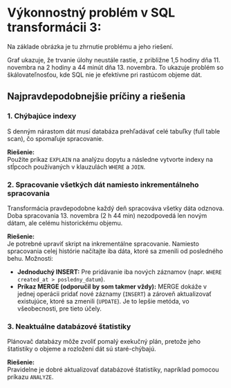 # Výkonnostný problém  v SQL transformácii 3:

Na základe obrázka je tu zhrnutie problému a jeho riešení.

Graf ukazuje, že trvanie úlohy neustále rastie, z približne 1,5 hodiny dňa 11. novembra na 2 hodiny a 44 minút dňa 13. novembra. To ukazuje problém so škálovateľnosťou, kde SQL nie je efektívne pri rastúcom objeme dát.

## Najpravdepodobnejšie príčiny a riešenia

### 1. Chýbajúce indexy
S denným nárastom dát musí databáza prehľadávať celé tabuľky (full table scan), čo spomaľuje spracovanie.

**Riešenie:**  
Použite príkaz `EXPLAIN` na analýzu dopytu a následne vytvorte indexy na stĺpcoch používaných v klauzulách `WHERE` a `JOIN`.

### 2. Spracovanie všetkých dát namiesto inkrementálneho spracovania
Transformácia pravdepodobne každý deň spracováva všetky dáta odznova. Doba spracovania 13. novembra (2 h 44 min) nezodpovedá len novým dátam, ale celému historickému objemu.

**Riešenie:**  
Je potrebné upraviť skript na inkrementálne spracovanie. Namiesto spracovania celej histórie načítajte iba dáta, ktoré sa zmenili od posledného behu. Možnosti:  

* **Jednoduchý INSERT:** Pre pridávanie iba nových záznamov (napr. `WHERE created_at > posledny_datum`).  
* **Príkaz MERGE (odporučil by som takmer vždy):** MERGE dokáže v jednej operácii pridať nové záznamy (`INSERT`) a zároveň aktualizovať existujúce, ktoré sa zmenili (`UPDATE`). Je to lepšie metóda, vo všeobecnosti, pre tieto účely.

### 3. Neaktuálne databázové štatistiky
Plánovač databázy môže zvoliť pomalý exekučný plán, pretože jeho štatistiky o objeme a rozložení dát sú staré-chýbajú.

**Riešenie:**  
Pravidelne je dobré aktualizovať databázové štatistiky, napríklad pomocou príkazu `ANALYZE`.
